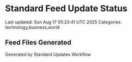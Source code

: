 # Standard Feed Update Status
Last updated: Sun Aug 17 05:23:41 UTC 2025
Categories: technology,business,world

## Feed Files Generated

Generated by Standard Updates Workflow
